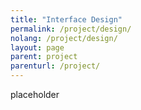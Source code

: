 ```yaml
---
title: "Interface Design"
permalink: /project/design/
nolang: /project/design/
layout: page
parent: project
parenturl: /project/
---
```


placeholder